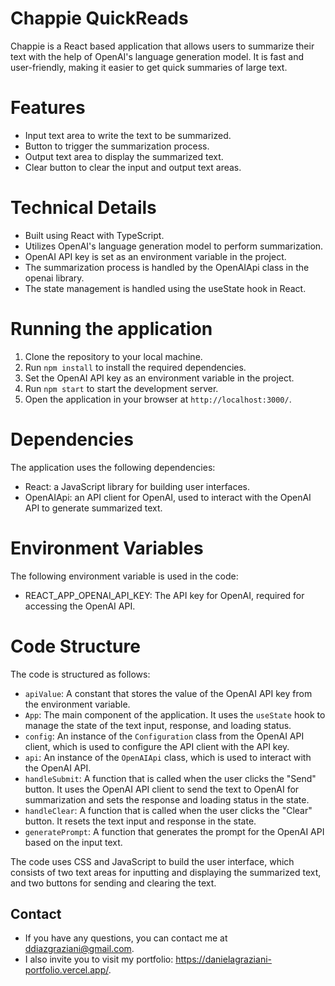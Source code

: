 # Chappie QuickReads

Chappie is a React based application that allows users to summarize their text with the help of OpenAI's language generation model. It is fast and user-friendly, making it easier to get quick summaries of large text.

# Features

* Input text area to write the text to be summarized.
* Button to trigger the summarization process.
* Output text area to display the summarized text.
* Clear button to clear the input and output text areas.


# Technical Details

* Built using React with TypeScript.
* Utilizes OpenAI's language generation model to perform summarization.
* OpenAI API key is set as an environment variable in the project.
* The summarization process is handled by the OpenAIApi class in the openai library.
* The state management is handled using the useState hook in React.

# Running the application

1. Clone the repository to your local machine.
2. Run `npm install` to install the required dependencies.
3. Set the OpenAI API key as an environment variable in the project.
4. Run `npm start` to start the development server.
5. Open the application in your browser at `http://localhost:3000/`.



# Dependencies
The application uses the following dependencies:

* React: a JavaScript library for building user interfaces.
* OpenAIApi: an API client for OpenAI, used to interact with the OpenAI API to generate summarized text.



# Environment Variables
The following environment variable is used in the code:

* REACT_APP_OPENAI_API_KEY: The API key for OpenAI, required for accessing the OpenAI API.


# Code Structure 
The code is structured as follows:

* `apiValue`: A constant that stores the value of the OpenAI API key from the environment variable.
* `App`: The main component of the application. It uses the `useState` hook to manage the state of the text input, response, and loading status.
* `config`: An instance of the `Configuration` class from the OpenAI API client, which is used to configure the API client with the API key.
* `api`: An instance of the `OpenAIApi` class, which is used to interact with the OpenAI API.
* `handleSubmit`: A function that is called when the user clicks the "Send" button. It uses the OpenAI API client to send the text to OpenAI for summarization and sets the response and loading status in the state.
* `handleClear`: A function that is called when the user clicks the "Clear" button. It resets the text input and response in the state.
* `generatePrompt`: A function that generates the prompt for the OpenAI API based on the input text.


The code uses CSS and JavaScript to build the user interface, which consists of two text areas for inputting and displaying the summarized text, and two buttons for sending and clearing the text.

## Contact

* If you have any questions, you can contact me at ddiazgraziani@gmail.com.
* I also invite you to visit my portfolio: https://danielagraziani-portfolio.vercel.app/.
